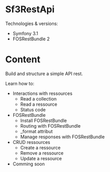 Sf3RestApi
========================

Technologies & versions:
- Symfony 3.1
- FOSRestBundle 2

Content
========================
Build and structure a simple API rest.

Learn how to:
- Interactions with ressources
  - Read a collection
  - Read a ressource
  - Status code
- FOSRestBundle
  - Install FOSRestBundle
  - Routing with FOSRestBundle
  - _format attribut
  - Manage responses with FOSRestBundle
- CRUD ressources
  - Create a ressource
  - Remove a ressource
  - Update a ressource
- Comming soon
